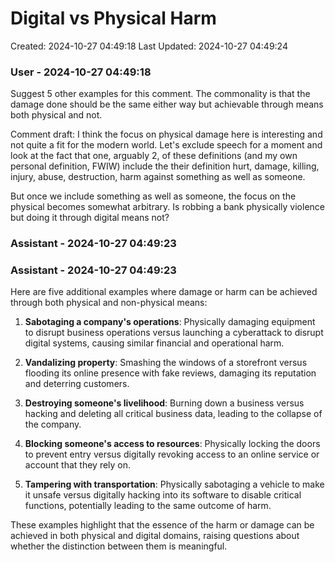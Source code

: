 # Digital vs Physical Harm

Created: 2024-10-27 04:49:18
Last Updated: 2024-10-27 04:49:24

### User - 2024-10-27 04:49:18

Suggest 5 other examples for this comment. The commonality is that the damage done should be the same either way but achievable through means both physical and not. 

Comment draft: 
I think the focus on physical damage here is interesting and not quite a fit for the modern world. Let's exclude speech for a moment and look at the fact that one, arguably 2, of these definitions (and my own personal definition, FWIW) include the their definition hurt, damage, killing, injury, abuse, destruction, harm against something as well as someone. 

But once we include something as well as someone, the focus on the physical becomes somewhat arbitrary. Is robbing a bank physically violence but doing it through digital means not? 

### Assistant - 2024-10-27 04:49:23



### Assistant - 2024-10-27 04:49:23

Here are five additional examples where damage or harm can be achieved through both physical and non-physical means:

1. **Sabotaging a company's operations**: Physically damaging equipment to disrupt business operations versus launching a cyberattack to disrupt digital systems, causing similar financial and operational harm.

2. **Vandalizing property**: Smashing the windows of a storefront versus flooding its online presence with fake reviews, damaging its reputation and deterring customers.

3. **Destroying someone's livelihood**: Burning down a business versus hacking and deleting all critical business data, leading to the collapse of the company.

4. **Blocking someone's access to resources**: Physically locking the doors to prevent entry versus digitally revoking access to an online service or account that they rely on.

5. **Tampering with transportation**: Physically sabotaging a vehicle to make it unsafe versus digitally hacking into its software to disable critical functions, potentially leading to the same outcome of harm. 

These examples highlight that the essence of the harm or damage can be achieved in both physical and digital domains, raising questions about whether the distinction between them is meaningful.


